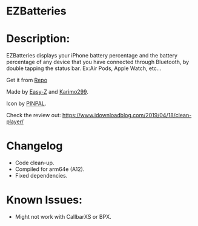 # EZBatteries
# Description:
EZBatteries displays your iPhone battery percentage and the battery percentage of any device that you have connected through Bluetooth, by double tapping the status bar. Ex:Air Pods, Apple Watch, etc… 

Get it from [Repo](https://cydia.saurik.com/api/share#?source=https://repo.nepeta.me)

Made by [Easy-Z](https://twitter.com/_easy_z_) and [Karimo299](https://twitter.com/karimo299). 

Icon by [PINPAL](https://twitter.com/TPINPAL).

Check the review out: https://www.idownloadblog.com/2019/04/18/clean-player/

# Changelog
* Code clean-up.
* Compiled for arm64e (A12). 
* Fixed dependencies.

# Known Issues:
* Might not work with CallbarXS or BPX. 



